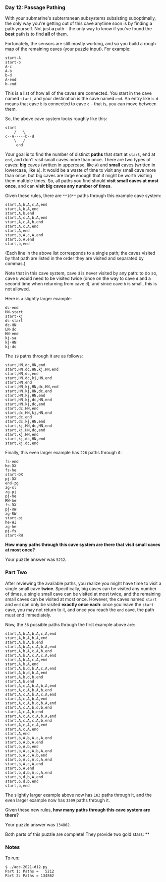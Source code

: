 ### Day 12: Passage Pathing

With your submarine's subterranean subsystems subsisting suboptimally,
the only way you're getting out of this cave anytime soon is by
finding a path yourself. Not just **a** path - the only way to know if
you've found the **best** path is to find **all** of them.

Fortunately, the sensors are still mostly working, and so you build a
rough map of the remaining caves (your puzzle input). For example:

    start-A
    start-b
    A-c
    A-b
    b-d
    A-end
    b-end

This is a list of how all of the caves are connected. You start in the
cave named `start`, and your destination is the cave named `end`. An
entry like `b-d` means that cave `b` is connected to cave `d` - that
is, you can move between them.

So, the above cave system looks roughly like this:

    start
        /   \
    c--A-----b--d
        \   /
         end

Your goal is to find the number of distinct **paths** that start at
`start`, end at `end`, and don't visit small caves more than once.
There are two types of caves: **big** caves (written in uppercase,
like `A`) and **small** caves (written in lowercase, like `b`). It
would be a waste of time to visit any small cave more than once, but
big caves are large enough that it might be worth visiting them
multiple times. So, all paths you find should **visit small caves at
most once**, and can **visit big caves any number of times**.

Given these rules, there are `**10**` paths through this example cave
system:

    start,A,b,A,c,A,end
    start,A,b,A,end
    start,A,b,end
    start,A,c,A,b,A,end
    start,A,c,A,b,end
    start,A,c,A,end
    start,A,end
    start,b,A,c,A,end
    start,b,A,end
    start,b,end

(Each line in the above list corresponds to a single path; the caves
visited by that path are listed in the order they are visited and
separated by commas.)

Note that in this cave system, cave `d` is never visited by any path:
to do so, cave `b` would need to be visited twice (once on the way to
cave `d` and a second time when returning from cave `d`), and since
cave `b` is small, this is not allowed.

Here is a slightly larger example:

    dc-end
    HN-start
    start-kj
    dc-start
    dc-HN
    LN-dc
    HN-end
    kj-sa
    kj-HN
    kj-dc

The `19` paths through it are as follows:

    start,HN,dc,HN,end
    start,HN,dc,HN,kj,HN,end
    start,HN,dc,end
    start,HN,dc,kj,HN,end
    start,HN,end
    start,HN,kj,HN,dc,HN,end
    start,HN,kj,HN,dc,end
    start,HN,kj,HN,end
    start,HN,kj,dc,HN,end
    start,HN,kj,dc,end
    start,dc,HN,end
    start,dc,HN,kj,HN,end
    start,dc,end
    start,dc,kj,HN,end
    start,kj,HN,dc,HN,end
    start,kj,HN,dc,end
    start,kj,HN,end
    start,kj,dc,HN,end
    start,kj,dc,end

Finally, this even larger example has `226` paths through it:

    fs-end
    he-DX
    fs-he
    start-DX
    pj-DX
    end-zg
    zg-sl
    zg-pj
    pj-he
    RW-he
    fs-DX
    pj-RW
    zg-RW
    start-pj
    he-WI
    zg-he
    pj-fs
    start-RW

**How many paths through this cave system are there that visit small
caves at most once?**

Your puzzle answer was `5212`.

### Part Two

After reviewing the available paths, you realize you might have time
to visit a single small cave **twice**. Specifically, big caves can be
visited any number of times, a single small cave can be visited at
most twice, and the remaining small caves can be visited at most once.
However, the caves named `start` and `end` can only be visited
**exactly once each**: once you leave the `start` cave, you may not
return to it, and once you reach the `end` cave, the path must end
immediately.

Now, the `36` possible paths through the first example above are:

    start,A,b,A,b,A,c,A,end
    start,A,b,A,b,A,end
    start,A,b,A,b,end
    start,A,b,A,c,A,b,A,end
    start,A,b,A,c,A,b,end
    start,A,b,A,c,A,c,A,end
    start,A,b,A,c,A,end
    start,A,b,A,end
    start,A,b,d,b,A,c,A,end
    start,A,b,d,b,A,end
    start,A,b,d,b,end
    start,A,b,end
    start,A,c,A,b,A,b,A,end
    start,A,c,A,b,A,b,end
    start,A,c,A,b,A,c,A,end
    start,A,c,A,b,A,end
    start,A,c,A,b,d,b,A,end
    start,A,c,A,b,d,b,end
    start,A,c,A,b,end
    start,A,c,A,c,A,b,A,end
    start,A,c,A,c,A,b,end
    start,A,c,A,c,A,end
    start,A,c,A,end
    start,A,end
    start,b,A,b,A,c,A,end
    start,b,A,b,A,end
    start,b,A,b,end
    start,b,A,c,A,b,A,end
    start,b,A,c,A,b,end
    start,b,A,c,A,c,A,end
    start,b,A,c,A,end
    start,b,A,end
    start,b,d,b,A,c,A,end
    start,b,d,b,A,end
    start,b,d,b,end
    start,b,end

The slightly larger example above now has `103` paths through it, and
the even larger example now has `3509` paths through it.

Given these new rules, **how many paths through this cave system are
there?**

Your puzzle answer was `134862`.

Both parts of this puzzle are complete! They provide two gold stars:
**


### Notes

To run:

    $ ./aoc-2021-d12.py
    Part 1: Paths =   5212
    Part 2: Paths = 134862
